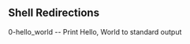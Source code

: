 Shell Redirections
----------------------------------
0-hello_world -- Print Hello, World to standard output

